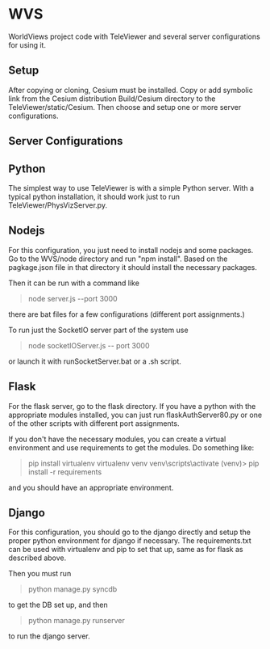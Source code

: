 # WVS
WorldViews project code with TeleViewer and several server configurations
for using it.

Setup
-----

After copying or cloning, Cesium must be installed.
Copy or add symbolic link from the Cesium distribution
Build/Cesium directory to the TeleViewer/static/Cesium.  Then
choose and setup one or more server configurations.

Server Configurations
---------------------

Python
------

The simplest way to use TeleViewer is with a simple Python server.
With a typical python installation, it should work just to run
TeleViewer/PhysVizServer.py.

Nodejs
------

For this configuration, you just need to install nodejs and some
packages.  Go to the WVS/node directory and run "npm install".
Based on the pagkage.json file in that directory it should install
the necessary packages.

Then it can be run with a command like

  > node server.js --port 3000

there are bat files for a few configurations (different port
assignments.)

To run just the SocketIO server part of the system use

  > node socketIOServer.js -- port 3000

or launch it with runSocketServer.bat or a .sh script.

Flask
-----

For the flask server, go to the flask directory.  If you have
a python with the appropriate modules installed, you can just run
flaskAuthServer80.py or one of the other scripts with different
port assignments.

If you don't have the necessary modules, you can create a virtual
environment and use requirements to get the modules.  Do something
like:

   > pip install virtualenv
   > virtualenv venv
   > venv\scripts\activate
   (venv)> pip install -r requirements

and you should have an appropriate environment.

Django
------

For this configuration, you should go to the django directly and setup
the proper python environment for django if necessary.  The requirements.txt
can be used with virtualenv and pip to set that up, same as for flask as
described above.

Then you must run

  > python manage.py syncdb

to get the DB set up, and then

  > python manage.py runserver

to run the django server.

